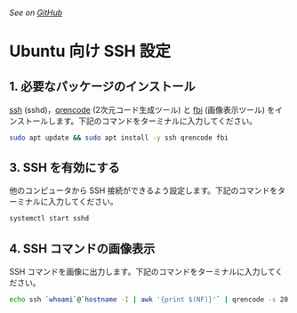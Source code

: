 ###### See on [GitHub](https://github.com/YutoMizutani/OneLinersDoc/blob/master/ssh/ja/ubuntu.md)

# Ubuntu 向け SSH 設定

## 1. 必要なパッケージのインストール

[ssh](https://packages.ubuntu.com/disco/ssh) (sshd)，[qrencode](https://github.com/fukuchi/libqrencode) (2次元コード生成ツール) と [fbi](https://github.com/kraxel/fbida) (画像表示ツール) をインストールします。下記のコマンドをターミナルに入力してください。

```sh
sudo apt update && sudo apt install -y ssh qrencode fbi
```

## 3. SSH を有効にする

他のコンピュータから SSH 接続ができるよう設定します。下記のコマンドをターミナルに入力してください。

```sh
systemctl start sshd
```

## 4. SSH コマンドの画像表示

SSH コマンドを画像に出力します。下記のコマンドをターミナルに入力してください。

```sh
echo ssh `whoami`@`hostname -I | awk '{print $(NF)}'` | qrencode -s 20 -o out.png && sudo fbi -T 1 -a out.png ; rm -f out.png
```
